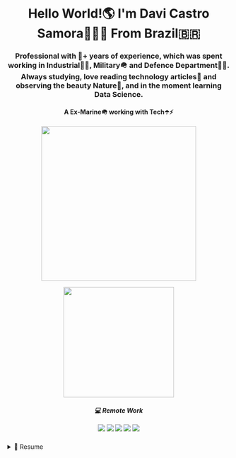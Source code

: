 <h1 align='center'>
 Hello World!🌎 I'm Davi Castro Samora🧑🏽‍💻 From Brazil🇧🇷

</h1>

<h3 align= 'center'>
Professional with 🎱+ years of experience, which was spent working in Industrial🧑‍🏭, Military🪖 and Defence Department👨‍💼. Always studying, love reading technology articles📖 and observing the beauty Nature🌳, and in the moment learning Data Science.
</h3>

<h4 align= 'center'>
A Ex-Marine🪖 working with Tech☂️⚡
</h4>

<p align='center'>
  <a href="#"><img src="https://github-readme-stats.vercel.app/api?username=SamoraDC&show_icons=true&count_private=true&theme=dark" width="350"></a>
</p>
<p align= 'center'>
<a href='#'><img src="https://github-readme-stats.vercel.app/api/top-langs/?username=SamoraDC" width="250"></a>
</p>
             
<h5 align='center'>
  💻 Remote Work<br/><br/>
  <img src="https://img.shields.io/badge/acer%20Aspire%205-83B81A?style=for-the-badge&logo=acer&logoColor=white" /> 
  <img src="https://img.shields.io/badge/Windows_11-0078d4?style=for-the-badge&logo=windows-11&logoColor=white" />
  <img src="https://img.shields.io/badge/Ryzen-7%205700U%20series%20-%230071C5.svg?&style=for-the-badge&logo=AMD&Color=white" />
  <img src="https://img.shields.io/badge/RAM-8GB-%230071C5.svg?&style=for-the-badge&logoColor=white" />
  <img src="https://img.shields.io/badge/Radeon-Graphics%20-%2376B900.svg?&style=for-the-badge&logo=AMD&logoColor=white" />
</h5>

<details>
<summary>📃 Resume</summary>

 <p aling='center'>

 ## Graduation

### Internacional Trade🚢💵
📅Jan.2021 - Current
#### University Estácio de Sá
Jacareí, Brazil

### Courses and Certificates

### Santader Ciência de Dados(Data Science) BootCamp👨‍💻
📅Aug.2023 - Current
#### Digital Inovation One 
Online 

### Potência Tech powered by iFood | Ciência de Dados(Data Science)👨‍💻
📅Jun.2023 - Current
#### Digital Inovation One 
Online

### Certificate in Mechatronics👨‍💻
📅Jan.2016 - Dez.2018
#### Colégio Pentágono 
Santo André, Brazil

### Certificate in Automotive Mechanic👨‍🔧
📅Jan.2015 - Dez.2016
#### SENAI 
São Bernado do Campo, Brazil


## Experience

### - Amazônia Azul Tecnologia de Defesa S.A  <img src="https://img.shields.io/badge/Amazul-0078d4?style=for-the-badge&logo=Amazul-9&logoColor=white" />   :electron:
📅Apr.2023 - Current
#### Technician in Defense Technology👨‍💼👨‍💻    <img src="https://img.shields.io/badge/%22C%3A%5CUsers%5C47949239883%5CPictures%5CSaved%20Pictures%5CAmazul-768x374.jpg%22" />

São Paulo, Brazil

### - Brazilian Navy/Marines🪖
📅Jan.2020 - Apr.2023
#### Specialized Military🔫🎖️
Florianópolis/Itajaí/Santos/Rio de Janeiro/São Sebastião/São Paulo, Brazil

### - Ford Motor Company🚗
📅Jan.2015 - Jul.2019
#### Automotive Mechanic Assistent/Production Assembler🔧🔩
São Bernardo do Campo, Brazil

<p align='center'>
<a href="https://www.linkedin.com/in/samoradc/">
    <img src="https://img.shields.io/badge/linkedin-%230077B5.svg?&style=for-the-badge&logo=linkedin&logoColor=white" />
 </a>&nbsp;&nbsp;
</p>










